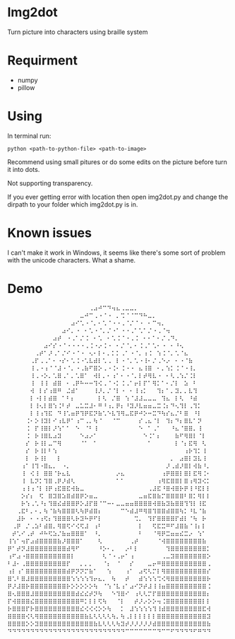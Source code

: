 # Img2dot
Turn picture into characters using braille system
# Requirment
* numpy
* pillow
# Using
In terminal run:

`python <path-to-python-file> <path-to-image>`

Recommend using small pitures or do some edits on the picture before turn it into dots.

Not supporting transparency.

If you ever getting error with location then open img2dot.py and change the dirpath to your folder which img2dot.py is in.
# Known issues
I can't make it work in Windows, it seems like there's some sort of problem with the unicode characters. What a shame.
# Demo

⠀⠀⠀⠀⠀⠀⠀⠀⠀⠀⠀⠀⠀⠀⠀⠀⠀⠀⠠⠴⠚⠉⠙⠲⠦⠠⠤⠤⠄⠀⠀⠀⠀⠀⠀⠀⠀⠀⠀⠀⠀⠀⠀⠀⠀
⠀⠀⠀⠀⠀⠀⠀⠀⠀⠀⠀⠀⠀⠀⠀⠀⠤⠚⠉⠠⠐⠈⠐⠀⠄⠩⠈⠈⠉⠙⠓⠤⠄⠀⠀⠀⠀⠀⠀⠀⠀⠀⠀⠀⠀
⠀⠀⠀⠀⠀⠀⠀⠀⠀⠀⠀⠀⠀⠀⠴⠊⠡⠐⠈⠄⠂⠡⠈⠐⠐⠠⠈⠌⠈⠐⠀⠂⠉⠲⠄⠀⠀⠀⠀⠀⠀⠀⠀⠀
⠀⠀⠀⠀⠀⠀⠀⠀⠀⠀⠀⠀⠴⠊⠄⠐⠀⠂⠡⠐⠈⠄⠌⠐⠁⠐⠐⠠⠁⠡⠁⠌⠐⠠⠈⠲⠀⠀⠀⠀⠀⠀⠀⠀
⠀⠀⠀⠀⠀⠀⠀⠀⠀⠀⠴⠞⠀⠐⠠⠁⠌⠨⠀⠂⠡⠀⠂⠡⠨⠈⠐⠠⠨⠀⠂⠂⠁⠂⠌⠠⠙⠄⠀⠀⠀⠀⠀⠀
⠀⠀⠀⠀⠀⠀⠀⠀⠴⠊⠎⠐⠈⠐⠐⠐⠐⠠⠨⠐⠔⠨⠐⠀⠂⠌⠈⠄⠂⠨⠠⠁⠡⠂⠐⠀⠂⠘⠢⠀⠀⠀⠀⠀
⠀⠀⠀⠀⠀⠀⠠⠞⠁⠜⠠⠁⠌⠊⠐⠈⠐⠀⠢⠂⠇⠂⠄⠅⠅⠠⠁⠐⠈⠄⠰⠨⠀⠱⠨⠈⠄⠡⠈⠦⠀⠀⠀⠀
⠀⠀⠀⠀⠀⠠⠏⠠⠠⠁⠂⠐⠎⠂⠡⠨⠐⠡⠧⠾⠇⠡⠠⠀⠇⠐⠈⠄⠡⠐⠸⠂⠌⠠⠑⠔⠀⠂⠐⠈⠷⠀⠀⠀
⠀⠀⠀⠀⠀⠸⠠⠐⠰⠈⠈⠼⠐⠈⠄⠐⠠⠷⠋⠿⠕⠠⠐⠨⠂⠨⠐⠐⠀⠦⠸⠿⠀⠂⠄⠱⠅⠨⠈⠐⠸⠄⠀⠀
⠀⠀⠀⠀⠀⠸⠠⠐⠕⠄⠡⠿⠠⠁⠄⠡⠿⠁⠀⠺⠇⠄⠂⠰⠁⠂⠐⠈⠄⠇⠞⠻⠧⠐⠀⠂⠣⠠⠱⠌⠨⠇⠀⠀⠀
⠀⠀⠀⠀⠀⠸⠀⠸⠸⠀⠾⠿⠀⠂⠠⠟⠓⠒⠒⠹⠪⠠⠈⠐⠅⠨⠠⠁⠖⠇⠏⠁⠻⠅⠁⠂⠌⠇⠀⠵⠀⠃⠀⠀⠀
⠀⠀⠀⠀⠀⠺⠀⠇⠎⠰⠿⠛⠀⠬⠾⠁⠀⠀⠀⠸⠜⠄⠌⠈⠇⠐⠀⠂⠸⠰⠅⠀⠀⠹⠆⠁⠄⠽⠄⠄⠧⠹⠀⠀⠀
⠀⠀⠀⠀⠀⠇⠐⠇⠇⠾⠿⠀⠁⠃⠆⠀⠀⠀⠀⠀⠇⠣⠀⠌⠿⠀⠱⠈⠼⠼⠤⠤⠤⠀⠹⠦⠀⠇⠣⠀⠘⠾⠀⠀⠀
⠀⠀⠀⠀⠀⠇⠸⠢⠇⠿⠱⠨⠃⠞⠀⠤⠥⠭⠼⠂⠛⠘⠰⠄⠟⠆⠘⠽⠜⠧⠶⠶⠤⠭⠨⠆⠙⠢⠹⠇⠠⠹⠅⠀⠀
⠀⠀⠀⠀⠀⠇⠸⠰⠹⠯⠀⠙⠸⠡⠶⠟⠹⠟⠯⠝⠷⠡⠑⠧⠹⠻⠤⠯⠟⠚⠕⠒⠭⠙⠳⠎⠦⠌⠃⠿⠀⠘⠇⠀⠀
⠀⠀⠀⠀⠨⠂⠕⠸⠽⠇⠊⠰⠧⠟⠁⠰⠉⠠⠄⠳⠈⠀⠀⠈⠉⠀⠀⠀⠀⠎⠠⠦⠈⠇⠀⠹⠆⠙⠆⠿⠧⠁⠝⠀⠀
⠀⠀⠀⠀⠨⠀⠏⠸⠿⠇⠜⠱⠁⠁⠀⠑⠀⠈⠃⠸⠀⠀⠀⠀⠀⠀⠀⠀⠀⠑⠀⠁⠠⠁⠀⠀⠘⠦⠈⠿⠿⠄⠸⠀⠀
⠀⠀⠀⠀⠨⠀⠗⠸⠿⠧⠴⠽⠀⠀⠀⠀⠑⠴⠔⠁⠀⠀⠀⠀⠀⠀⠀⠀⠀⠀⠑⠨⠁⠆⠀⠀⠀⠷⠋⠻⠿⠇⠈⠇⠀
⠀⠀⠀⠀⠎⠀⠗⠸⠇⠤⠉⠻⠀⠀⠀⠀⠈⠁⠀⠁⠀⠀⠀⠀⠀⠀⠀⠀⠀⠀⠀⠁⠀⠀⠀⠀⠀⠇⠈⠆⠯⠻⠀⠣⠀
⠀⠀⠀⠀⠎⠀⠗⠸⠇⠃⠱⠀⠀⠀⠀⠀⠀⠀⠀⠀⠀⠀⠀⠀⠀⠀⠀⠀⠀⠀⠀⠀⠀⠀⠀⠀⠀⠀⠀⠰⠗⠹⠅⠸⠀
⠀⠀⠀⠀⠇⠀⠗⠸⠇⠀⠀⠇⠀⠀⠀⠀⠀⠀⠀⠀⠀⠀⠀⠀⠀⠀⠀⠀⠀⠀⠀⠀⠀⠀⠀⠀⠄⠀⠴⠿⠇⠽⠧⠸⠀
⠀⠀⠀⠰⠁⠸⠹⠐⠿⠦⠄⠀⠐⠄⠀⠀⠀⠀⠀⠀⠀⠀⠀⠀⠀⠀⠀⠀⠀⠀⠀⠀⠀⠀⠀⠜⠠⠾⠜⠿⠇⠺⠷⠘⠄
⠀⠀⠀⠸⠀⠪⠸⠀⠿⠿⠈⠗⠦⠧⠀⠀⠀⠀⠀⠀⠀⠀⠀⠀⠔⠦⠀⠀⠀⠀⠀⠀⠀⠀⠰⠟⠿⠿⠇⠿⠇⠯⠻⠨⠂
⠀⠀⠀⠸⠀⠧⠝⠅⠹⠿⠠⠟⠜⠾⠣⠀⠀⠀⠀⠀⠀⠀⠀⠀⠁⠁⠀⠀⠀⠀⠀⠀⠀⠰⠻⠯⠿⠿⠇⠿⠰⠻⠽⠪⠅
⠀⠀⠀⠰⠸⠰⠈⠇⠸⠟⠰⠯⠿⠯⠺⠷⠤⠀⠀⠀⠀⠀⠀⠀⠀⠀⠀⠀⠀⠀⠀⠠⠼⠯⠘⠿⠺⠿⠗⠟⠸⠘⠯⠇⠇
⠀⠀⠀⠕⠎⠆⠀⠫⠀⠿⠽⠿⠵⠿⠾⠿⠟⠕⠶⠤⠀⠀⠀⠀⠀⠀⠀⠀⠀⠤⠶⠯⠿⠷⠍⠿⠿⠿⠿⠃⠿⠅⠻⠇⠇
⠀⠀⠀⠗⠱⠠⠡⠘⠆⠹⠿⠮⠾⠿⠿⠟⠕⠼⠏⠿⠈⠉⠒⠂⠤⠤⠶⠶⠿⠿⠿⠿⠺⠿⠷⠽⠷⠿⠿⠹⠹⠇⠸⠯⠀
⠀⠀⠠⠯⠃⠄⠂⠄⠳⠈⠷⠳⠿⠿⠿⠣⠳⠟⠾⠿⠆⠀⠀⠀⠀⠉⠑⠾⠼⠛⠻⠿⠹⠿⠿⠾⠿⠿⠳⠅⠘⠧⠈⠷⠀
⠀⠀⠼⠗⠀⠂⠐⠰⠫⠆⠹⠿⠿⠿⠣⠗⠽⠓⠟⠋⠇⠀⠀⠀⠀⠀⠀⠀⠩⠄⠀⠹⠏⠿⠿⠿⠿⠏⠾⠇⠈⠳⠀⠗⠀
⠀⠠⠟⠀⠌⠠⠵⠃⠾⠿⠄⠻⠿⠫⠊⠪⠫⠼⠀⠰⠃⠀⠀⠀⠀⠀⠀⠀⠀⠇⠀⠀⠫⠯⠭⠛⠋⠼⠿⠷⠈⠸⠆⠇⠀
⠀⠞⠡⠊⠠⠞⠀⠚⠓⠫⠵⠌⠷⠶⠿⠿⠿⠁⠀⠘⠄⠀⠀⠀⠀⠀⠀⠀⠀⠃⠀⠀⠈⠻⠟⠭⠶⠶⠮⠭⠔⠀⠱⠁⠀
⠸⠱⠁⠲⠏⠴⠾⠿⠿⠿⠿⠷⠜⠿⠿⠿⠁⠀⠀⠀⠣⠀⠀⠀⠀⠀⠀⠠⠞⠀⠀⠀⠀⠈⠺⠿⠿⠿⠿⠿⠿⠿⠿⠷⠀
⠟⠁⠞⠝⠼⠿⠿⠿⠿⠿⠿⠿⠿⠾⠻⠋⠀⠀⠀⠀⠘⠕⠂⠄⠀⠀⠔⠃⠇⠀⠀⠀⠀⠀⠀⠹⠿⠿⠿⠿⠿⠿⠿⠿⠅
⠰⠋⠴⠐⠿⠿⠿⠿⠿⠿⠿⠿⠿⠿⠇⠀⠀⠀⠀⠀⠀⠣⠈⠐⠠⠖⠁⠰⠀⠀⠀⠀⠀⠀⠠⠤⠽⠿⠿⠿⠿⠿⠿⠿⠕
⠃⠼⠂⠠⠿⠿⠿⠿⠿⠿⠿⠿⠿⠏⠀⠀⠄⠄⠄⠀⠀⠈⠆⠀⠈⠀⠀⠎⠀⠀⠀⠤⠖⠛⠿⠿⠿⠿⠿⠿⠿⠿⠿⠿⠠
⠰⠇⠰⠁⠿⠿⠿⠿⠿⠿⠿⠿⠿⠾⠟⠝⠝⠍⠷⠁⠀⠀⠱⠀⠀⠀⠰⠁⠀⠴⠫⠣⠍⠇⠻⠿⠿⠿⠿⠿⠿⠿⠿⠿⠎
⠿⠡⠃⠿⠼⠿⠿⠿⠿⠿⠿⠿⠿⠿⠱⠱⠱⠱⠹⠖⠦⠄⠀⠳⠀⠀⠞⠀⠀⠾⠱⠱⠱⠩⠪⠻⠿⠿⠿⠿⠿⠿⠿⠿⠗
⠟⠜⠼⠿⠗⠿⠿⠿⠿⠿⠿⠿⠿⠗⠕⠕⠕⠕⠕⠳⠀⠈⠱⠈⠧⠰⠁⠴⠊⠝⠞⠼⠸⠸⠶⠿⠿⠿⠿⠿⠿⠿⠿⠿⠨
⠿⠢⠿⠿⠿⠼⠿⠿⠿⠿⠿⠿⠿⠿⠿⠾⠮⠮⠞⠝⠳⠀⠀⠑⠹⠿⠊⠀⠰⠣⠣⠍⠏⠿⠿⠿⠿⠿⠿⠿⠿⠿⠿⠿⠆
⠏⠺⠿⠿⠿⠮⠿⠿⠿⠿⠿⠿⠿⠿⠿⠿⠛⠅⠇⠇⠫⠳⠀⠀⠈⠇⠀⠀⠞⠜⠔⠕⠕⠲⠨⠿⠿⠿⠿⠿⠿⠿⠿⠇⠇
⠗⠿⠿⠿⠏⠗⠿⠿⠿⠿⠿⠿⠿⠿⠿⠿⠮⠪⠪⠪⠕⠕⠳⠀⠀⠅⠀⠼⠱⠱⠱⠱⠹⠸⠾⠿⠿⠿⠿⠿⠿⠿⠿⠯⠺
⠿⠿⠿⠿⠪⠣⠻⠿⠿⠿⠿⠿⠿⠿⠿⠿⠿⠷⠧⠣⠣⠣⠣⠳⠄⠳⠠⠇⠇⠇⠇⠇⠇⠿⠿⠿⠿⠿⠿⠿⠿⠿⠿⠿⠽
⠿⠿⠿⠿⠕⠕⠽⠿⠿⠿⠿⠿⠿⠿⠿⠿⠿⠿⠿⠷⠧⠣⠣⠣⠳⠽⠞⠜⠜⠜⠜⠜⠾⠿⠿⠿⠿⠿⠿⠿⠿⠿⠿⠿⠷
⠙⠙⠙⠙⠙⠙⠙⠙⠙⠙⠙⠙⠙⠙⠙⠙⠙⠙⠙⠙⠙⠙⠙⠙⠙⠙⠉⠉⠉⠉⠉⠉⠉⠙⠉⠉⠋⠙⠙⠙⠙⠋⠛⠙⠙
